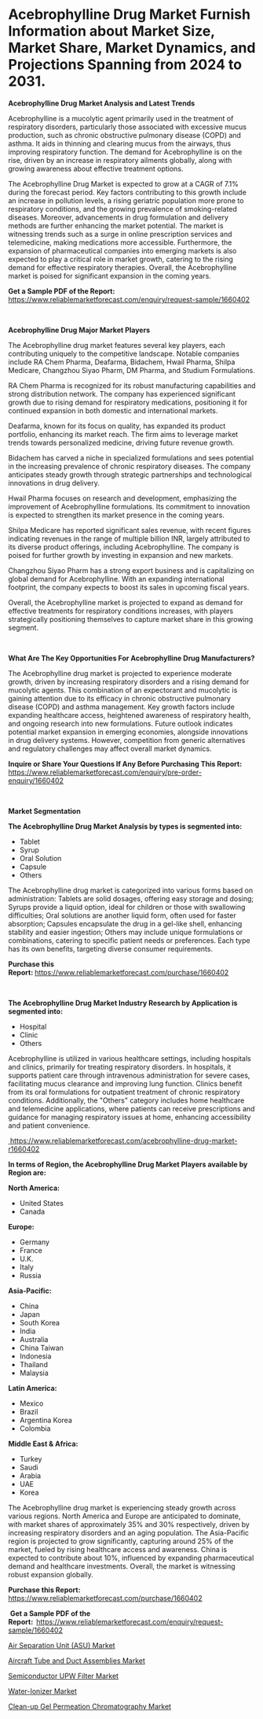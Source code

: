 <p><h1>Acebrophylline Drug Market Furnish Information about Market Size, Market Share, Market Dynamics, and Projections Spanning from 2024 to 2031.</h1></p><p><strong>Acebrophylline Drug Market Analysis and Latest Trends</strong></p>
<p><p>Acebrophylline is a mucolytic agent primarily used in the treatment of respiratory disorders, particularly those associated with excessive mucus production, such as chronic obstructive pulmonary disease (COPD) and asthma. It aids in thinning and clearing mucus from the airways, thus improving respiratory function. The demand for Acebrophylline is on the rise, driven by an increase in respiratory ailments globally, along with growing awareness about effective treatment options.</p><p>The Acebrophylline Drug Market is expected to grow at a CAGR of 7.1% during the forecast period. Key factors contributing to this growth include an increase in pollution levels, a rising geriatric population more prone to respiratory conditions, and the growing prevalence of smoking-related diseases. Moreover, advancements in drug formulation and delivery methods are further enhancing the market potential. The market is witnessing trends such as a surge in online prescription services and telemedicine, making medications more accessible. Furthermore, the expansion of pharmaceutical companies into emerging markets is also expected to play a critical role in market growth, catering to the rising demand for effective respiratory therapies. Overall, the Acebrophylline market is poised for significant expansion in the coming years.</p></p>
<p><strong>Get a Sample PDF of the Report:&nbsp;</strong> <a href="https://www.reliablemarketforecast.com/enquiry/request-sample/1660402?utm_campaign=1140&utm_medium=2&utm_source=Github&utm_content=ia&utm_term=26102024&utm_id=acebrophylline-drug">https://www.reliablemarketforecast.com/enquiry/request-sample/1660402</a></p>
<p>&nbsp;</p>
<p><strong>Acebrophylline Drug Major Market Players</strong></p>
<p><p>The Acebrophylline drug market features several key players, each contributing uniquely to the competitive landscape. Notable companies include RA Chem Pharma, Deafarma, Bidachem, Hwail Pharma, Shilpa Medicare, Changzhou Siyao Pharm, DM Pharma, and Studium Formulations.</p><p>RA Chem Pharma is recognized for its robust manufacturing capabilities and strong distribution network. The company has experienced significant growth due to rising demand for respiratory medications, positioning it for continued expansion in both domestic and international markets.</p><p>Deafarma, known for its focus on quality, has expanded its product portfolio, enhancing its market reach. The firm aims to leverage market trends towards personalized medicine, driving future revenue growth.</p><p>Bidachem has carved a niche in specialized formulations and sees potential in the increasing prevalence of chronic respiratory diseases. The company anticipates steady growth through strategic partnerships and technological innovations in drug delivery.</p><p>Hwail Pharma focuses on research and development, emphasizing the improvement of Acebrophylline formulations. Its commitment to innovation is expected to strengthen its market presence in the coming years.</p><p>Shilpa Medicare has reported significant sales revenue, with recent figures indicating revenues in the range of multiple billion INR, largely attributed to its diverse product offerings, including Acebrophylline. The company is poised for further growth by investing in expansion and new markets.</p><p>Changzhou Siyao Pharm has a strong export business and is capitalizing on global demand for Acebrophylline. With an expanding international footprint, the company expects to boost its sales in upcoming fiscal years.</p><p>Overall, the Acebrophylline market is projected to expand as demand for effective treatments for respiratory conditions increases, with players strategically positioning themselves to capture market share in this growing segment.</p></p>
<p>&nbsp;</p>
<p><strong>What Are The Key Opportunities For Acebrophylline Drug Manufacturers?</strong></p>
<p><p>The Acebrophylline drug market is projected to experience moderate growth, driven by increasing respiratory disorders and a rising demand for mucolytic agents. This combination of an expectorant and mucolytic is gaining attention due to its efficacy in chronic obstructive pulmonary disease (COPD) and asthma management. Key growth factors include expanding healthcare access, heightened awareness of respiratory health, and ongoing research into new formulations. Future outlook indicates potential market expansion in emerging economies, alongside innovations in drug delivery systems. However, competition from generic alternatives and regulatory challenges may affect overall market dynamics.</p></p>
<p><strong>Inquire or Share Your Questions If Any Before Purchasing This Report:</strong> <a href="https://www.reliablemarketforecast.com/enquiry/pre-order-enquiry/1660402?utm_campaign=1140&utm_medium=2&utm_source=Github&utm_content=ia&utm_term=26102024&utm_id=acebrophylline-drug">https://www.reliablemarketforecast.com/enquiry/pre-order-enquiry/1660402</a></p>
<p>&nbsp;</p>
<p><strong>Market Segmentation</strong></p>
<p><strong>The Acebrophylline Drug Market Analysis by types is segmented into:</strong></p>
<p><ul><li>Tablet</li><li>Syrup</li><li>Oral Solution</li><li>Capsule</li><li>Others</li></ul></p>
<p><p>The Acebrophylline drug market is categorized into various forms based on administration: Tablets are solid dosages, offering easy storage and dosing; Syrups provide a liquid option, ideal for children or those with swallowing difficulties; Oral solutions are another liquid form, often used for faster absorption; Capsules encapsulate the drug in a gel-like shell, enhancing stability and easier ingestion; Others may include unique formulations or combinations, catering to specific patient needs or preferences. Each type has its own benefits, targeting diverse consumer requirements.</p></p>
<p><strong>Purchase this Report:&nbsp;</strong><a href="https://www.reliablemarketforecast.com/purchase/1660402?utm_campaign=1140&utm_medium=2&utm_source=Github&utm_content=ia&utm_term=26102024&utm_id=acebrophylline-drug">https://www.reliablemarketforecast.com/purchase/1660402</a></p>
<p>&nbsp;</p>
<p><strong>The Acebrophylline Drug Market Industry Research by Application is segmented into:</strong></p>
<p><ul><li>Hospital</li><li>Clinic</li><li>Others</li></ul></p>
<p><p>Acebrophylline is utilized in various healthcare settings, including hospitals and clinics, primarily for treating respiratory disorders. In hospitals, it supports patient care through intravenous administration for severe cases, facilitating mucus clearance and improving lung function. Clinics benefit from its oral formulations for outpatient treatment of chronic respiratory conditions. Additionally, the "Others" category includes home healthcare and telemedicine applications, where patients can receive prescriptions and guidance for managing respiratory issues at home, enhancing accessibility and patient convenience.</p></p>
<p><a href="https://www.reliablemarketforecast.com/acebrophylline-drug-market-r1660402?utm_campaign=1140&utm_medium=2&utm_source=Github&utm_content=ia&utm_term=26102024&utm_id=acebrophylline-drug">&nbsp;https://www.reliablemarketforecast.com/acebrophylline-drug-market-r1660402</a></p>
<p><strong>In terms of Region, the Acebrophylline Drug Market Players available by Region are:</strong></p>
<p>
    <p> <strong> North America: </strong>
        <ul>
            <li>United States</li>
            <li>Canada</li>
        </ul>
        </p> 
    <p> <strong> Europe: </strong>
        <ul>
            <li>Germany</li>
            <li>France</li>
            <li>U.K.</li>
            <li>Italy</li>
            <li>Russia</li>
        </ul>
        </p> 
    <p> <strong> Asia-Pacific: </strong>
        <ul>
            <li>China</li>
            <li>Japan</li>
            <li>South Korea</li>
            <li>India</li>
            <li>Australia</li>
            <li>China Taiwan</li>
            <li>Indonesia</li>
            <li>Thailand</li>
            <li>Malaysia</li>
        </ul>
        </p> 
    <p> <strong> Latin America: </strong>
        <ul>
            <li>Mexico</li>
            <li>Brazil</li>
            <li>Argentina Korea</li>
            <li>Colombia</li>
        </ul>
        </p> 
    <p> <strong> Middle East & Africa: </strong>
        <ul>
            <li>Turkey</li>
            <li>Saudi</li>
            <li>Arabia</li>
            <li>UAE</li>
            <li>Korea</li>
        </ul>
    </p>
    </p>
<p><p>The Acebrophylline drug market is experiencing steady growth across various regions. North America and Europe are anticipated to dominate, with market shares of approximately 35% and 30% respectively, driven by increasing respiratory disorders and an aging population. The Asia-Pacific region is projected to grow significantly, capturing around 25% of the market, fueled by rising healthcare access and awareness. China is expected to contribute about 10%, influenced by expanding pharmaceutical demand and healthcare investments. Overall, the market is witnessing robust expansion globally.</p></p>
<p><strong>Purchase this Report: </strong><a href="https://www.reliablemarketforecast.com/purchase/1660402?utm_campaign=1140&utm_medium=2&utm_source=Github&utm_content=ia&utm_term=26102024&utm_id=acebrophylline-drug">https://www.reliablemarketforecast.com/purchase/1660402</a></p>
<p>&nbsp;<strong>Get a Sample PDF of the Report:&nbsp;&nbsp;</strong><a href="https://www.reliablemarketforecast.com/enquiry/request-sample/1660402?utm_campaign=1140&utm_medium=2&utm_source=Github&utm_content=ia&utm_term=26102024&utm_id=acebrophylline-drug">https://www.reliablemarketforecast.com/enquiry/request-sample/1660402</a></p>
<p><strong></strong></p>
<p><p><a href="https://www.linkedin.com/pulse/future-air-separation-unit-asu-market-global-forecast-trends-mrmrc?utm_campaign=1140&utm_medium=2&utm_source=Github&utm_content=ia&utm_term=26102024&utm_id=acebrophylline-drug">Air Separation Unit (ASU) Market</a></p><p><a href="https://issuu.com/reportprime-2/docs/aircraft-tube-and-duct-assemblies-m_b5878cfd86d5e2?utm_campaign=1140&utm_medium=2&utm_source=Github&utm_content=ia&utm_term=26102024&utm_id=acebrophylline-drug">Aircraft Tube and Duct Assemblies Market</a></p><p><a href="https://github.com/deshawnj39lau/Market-Research-Report-List-1/blob/main/semiconductor-upw-filter-market.md?utm_campaign=1140&utm_medium=2&utm_source=Github&utm_content=ia&utm_term=26102024&utm_id=acebrophylline-drug">Semiconductor UPW Filter Market</a></p><p><a href="https://www.linkedin.com/pulse/water-ionizer-market-velocity-73-cagr-trajectory-2024-2031-cavill-jg7ac?utm_campaign=1140&utm_medium=2&utm_source=Github&utm_content=ia&utm_term=26102024&utm_id=acebrophylline-drug">Water-Ionizer Market</a></p><p><a href="https://issuu.com/reportprime-2/docs/clean-up-gel-permeation-chromatogra_923f4c94503829?utm_campaign=1140&utm_medium=2&utm_source=Github&utm_content=ia&utm_term=26102024&utm_id=acebrophylline-drug">Clean-up Gel Permeation Chromatography Market</a></p></p>